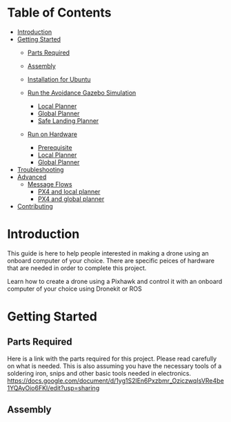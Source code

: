 # Table of Contents
- [Introduction](#introduction)
- [Getting Started](#getting-started)
    - [Parts Required](#parts-required)
    - [Assembly](#assembly)

    - [Installation for Ubuntu](#installation)
  - [Run the Avoidance Gazebo Simulation](#run-the-avoidance-gazebosimulation)
    - [Local Planner](#local-planner)
    - [Global Planner](#global-planner)
    - [Safe Landing Planner](#safe-landing-planner)
  - [Run on Hardware](#run-on-hardware)
    - [Prerequisite](#prerequisite)
    - [Local Planner](#local-planner)
    - [Global Planner](#global-planner)
- [Troubleshooting](#troubleshooting)
- [Advanced](#advanced)
  - [Message Flows](#message-flow)
    - [PX4 and local planner](#px4-and-local-planner)
    - [PX4 and global planner](#px4-and-gloabl-planner)
- [Contributing](#contributing)


# Introduction
This guide is here to help people interested in making a drone using an onboard computer of your choice. There are specific peices of hardware that
are needed in order to complete this project.

Learn how to create a drone using a Pixhawk and control it with an onboard computer of your choice using Dronekit or ROS

# Getting Started
## Parts Required
Here is a link with the parts required for this project. Please read carefully on what is needed. This is also assuming you have the necessary tools of a soldering iron, snips and other basic tools needed in electronics.
https://docs.google.com/document/d/1yg1S2lEn6Pxzbmr_OziczwqIsVRe4be1YQAyOio6FKI/edit?usp=sharing
## Assembly







